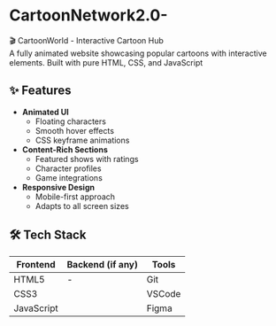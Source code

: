 # CartoonNetwork2.0-
 🎬 CartoonWorld - Interactive Cartoon Hub  
A fully animated website showcasing popular cartoons with interactive elements. Built with pure HTML, CSS, and JavaScript
## ✨ Features

- **Animated UI**
  - Floating characters
  - Smooth hover effects
  - CSS keyframe animations
- **Content-Rich Sections**
  - Featured shows with ratings
  - Character profiles
  - Game integrations
- **Responsive Design**
  - Mobile-first approach
  - Adapts to all screen sizes

## 🛠️ Tech Stack

| Frontend  | Backend (if any) | Tools |
|-----------|------------------|-------|
| HTML5     | -                | Git   |
| CSS3      |                  | VSCode|
| JavaScript|                  | Figma |
